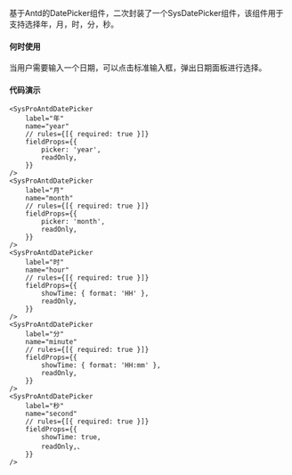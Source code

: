 基于Antd的DatePicker组件，二次封装了一个SysDatePicker组件，该组件用于支持选择年，月，时，分，秒。
#### 何时使用
当用户需要输入一个日期，可以点击标准输入框，弹出日期面板进行选择。
#### 代码演示
```tsx
<SysProAntdDatePicker
	label="年"
	name="year"
	// rules={[{ required: true }]}
	fieldProps={{
		picker: 'year',
		readOnly,
	}}
/>
<SysProAntdDatePicker
	label="月"
	name="month"
	// rules={[{ required: true }]}
	fieldProps={{
		picker: 'month',
		readOnly,
	}}
/>
<SysProAntdDatePicker
	label="时"
	name="hour"
	// rules={[{ required: true }]}
	fieldProps={{
		showTime: { format: 'HH' },
		readOnly,
	}}
/>
<SysProAntdDatePicker
	label="分"
	name="minute"
	// rules={[{ required: true }]}
	fieldProps={{
		showTime: { format: 'HH:mm' },
		readOnly,
	}}
/>
<SysProAntdDatePicker
	label="秒"
	name="second"
	// rules={[{ required: true }]}
	fieldProps={{
		showTime: true,
		readOnly,、
	}}
/>
```
